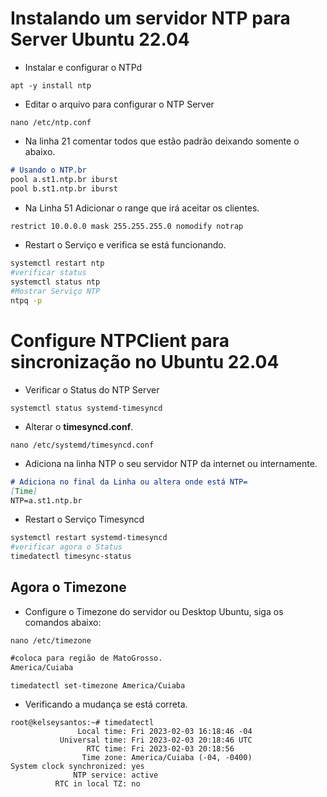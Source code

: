 # Instalando um servidor NTP para Server Ubuntu 22.04
 - Instalar e configurar o NTPd
```
apt -y install ntp
```
 - Editar o arquivo para configurar o NTP Server
```
nano /etc/ntp.conf
```
 - Na linha 21 comentar todos que estão padrão deixando somente o abaixo.
```markdown
# Usando o NTP.br
pool a.st1.ntp.br iburst 
pool b.st1.ntp.br iburst 
```
 - Na Linha 51 Adicionar o range que irá aceitar os clientes.
```markdown
restrict 10.0.0.0 mask 255.255.255.0 nomodify notrap
```
 - Restart o Serviço e verifica se está funcionando.
```sh
systemctl restart ntp
#verificar status
systemctl status ntp
#Mostrar Serviço NTP
ntpq -p
```

# Configure NTPClient para sincronização no Ubuntu 22.04
 - Verificar o Status do NTP Server
```
systemctl status systemd-timesyncd
```
 - Alterar o **timesyncd.conf**.
```
nano /etc/systemd/timesyncd.conf
```
 - Adiciona na linha NTP o seu servidor NTP da internet ou internamente.
```markdown
# Adiciona no final da Linha ou altera onde está NTP=
[Time]
NTP=a.st1.ntp.br
```
 - Restart o Serviço Timesyncd
```sh
systemctl restart systemd-timesyncd
#verificar agora o Status
timedatectl timesync-status
```
## Agora o Timezone
 - Configure o Timezone do servidor ou Desktop Ubuntu, siga os comandos abaixo:
```
nano /etc/timezone
```
```markdown
#coloca para região de MatoGrosso.
America/Cuiaba
```
```
timedatectl set-timezone America/Cuiaba
```
 - Verificando a mudança se está correta.
```
root@kelseysantos:~# timedatectl 
               Local time: Fri 2023-02-03 16:18:46 -04
           Universal time: Fri 2023-02-03 20:18:46 UTC
                 RTC time: Fri 2023-02-03 20:18:56
                Time zone: America/Cuiaba (-04, -0400)
System clock synchronized: yes
              NTP service: active
          RTC in local TZ: no
```